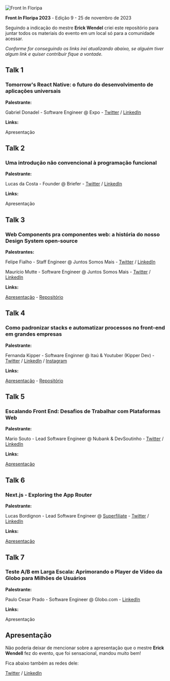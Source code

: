 ![Front In Floripa](https://frontin.floripa.br/assets/img/logo.svg)

**Front *In* Floripa 2023** - Edição 9 - 25 de novembro de 2023

Seguindo a indicação do mestre **Erick Wendel** criei este repositório para juntar todos os materiais do evento em um local só para a comunidade acessar.

*Conforme for conseguindo os links irei atualizando abaixo, se alguém tiver algum link e quiser contribuir fique a vontade.*

## Talk 1 

### Tomorrow's React Native: o futuro do desenvolvimento de aplicações universais

**Palestrante:**

Gabriel Donadel - Software Engineer @ Expo - [Twitter](https://twitter.com/donadeldev) / [LinkedIn](https://www.linkedin.com/in/gabrieldonadeldallagnol)

**Links:**

Apresentação

## Talk 2

### Uma introdução não convencional à programação funcional

**Palestrante:**

Lucas da Costa - Founder @ Briefer - [Twitter](https://twitter.com/thewizardlucas) / [LinkedIn](https://www.linkedin.com/in/lucasfdacosta/)

**Links:**

Apresentação

## Talk 3 

### Web Components pra componentes web: a história do nosso Design System open-source

**Palestrantes:**

Felipe Fialho - Staff Engineer @ Juntos Somos Mais - [Twitter](https://twitter.com/felipefialho_) / [LinkedIn](https://www.linkedin.com/in/felipefialho)

Maurício Mutte - Software Engineer @ Juntos Somos Mais - [Twitter](https://twitter.com/mauriciomutte) / [LinkedIn](https://linkedin.com/in/mauriciomutte)

**Links:** 

[Apresentação](https://t.co/969TtN57Jr) - [Repositório](https://t.co/4ivPdqBXOy)

## Talk 4

###  Como padronizar stacks e automatizar processos no front-end em grandes empresas

**Palestrante:**

Fernanda Kipper - Software Enginner @ Itaú & Youtuber (Kipper Dev) - [Twitter](https://twitter.com/kipperdev) / [LinkedIn](https://www.linkedin.com/in/fernanda-kipper/) / [Instagram](https://instagram.com/kipper.dev)

**Links:**

[Apresentação](https://www.canva.com/design/DAF02KGHaGc/Hi8SqT1uBKFyJVVpIvB03w/edit?utm_content=DAF02KGHaGc&utm_campaign=designshare&utm_medium=link2&utm_source=sharebutton) - [Repositório](https://github.com/Fernanda-Kipper/infra-as-code)

## Talk 5 

### Escalando Front End: Desafios de Trabalhar com Plataformas Web

**Palestrante:**

Mario Souto - Lead Software Engineer @ Nubank & DevSoutinho - [Twitter](https://twitter.com/omariosouto) / [LinkedIn](https://www.linkedin.com/in/omariosouto)

**Links:**

[Apresentação](https://docs.google.com/presentation/d/1AYxinpnS1e4zXSw3MpH-tIENHbDlfATWXZ8haIs6iqo/edit#slide=id.g29ea96fc742_0_120)

## Talk 6 

### Next.js - Exploring the App Router

**Palestrante:**

Lucas Bordignon - Lead Software Engineer @ [Superfiliate](https://superfiliate.com/) - [Twitter](https://twitter.com/lucaspbordignon) / [LinkedIn](https://www.linkedin.com/in/lucasbordignon)

**Links:**

[Apresentação](https://docs.google.com/presentation/d/1i29dLvir2apQNqvoE5eMO1WigK2_zlKxO4qcaQIx5f8/edit?usp=drive_link)

## Talk 7 

### Teste A/B em Larga Escala: Aprimorando o Player de Vídeo da Globo para Milhões de Usuários

**Palestrante:**

Paulo Cesar Prado - Software Engineer @ Globo.com - [LinkedIn](https://www.linkedin.com/in/paulo-cesar-prado-jr)

**Links:**

Apresentação

## Apresentação

Não poderia deixar de mencionar sobre a apresentação que o mestre **Erick Wendell** fez do evento, que foi sensacional, mandou muito bem!

Fica abaixo também as redes dele:

[Twitter](https://twitter.com/erickwendel_) / [LinkedIn](https://www.linkedin.com/in/erickwendel/)
